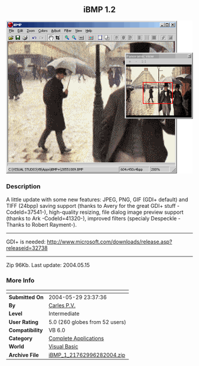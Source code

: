 ﻿<div align="center">

## iBMP 1\.2

<img src="PIC20031027150341423.gif">
</div>

### Description

A little update with some new features: JPEG, PNG, GIF (GDI+ default) and TIFF (24bpp) saving support (thanks to Avery for the great GDI+ stuff -CodeId=37541-), high-quality resizing, file dialog image preview support (thanks to Ark -CodeId=41320-), improved filters (specialy Despeckle -Thanks to Robert Rayment-). 

----

GDI+ is needed: http://www.microsoft.com/downloads/release.asp?releaseid=32738 

----

Zip 96Kb. Last update: 2004.05.15
 
### More Info
 


<span>             |<span>
---                |---
**Submitted On**   |2004-05-29 23:37:36
**By**             |[Carles P\.V\.](https://github.com/Planet-Source-Code/PSCIndex/blob/master/ByAuthor/carles-p-v.md)
**Level**          |Intermediate
**User Rating**    |5.0 (260 globes from 52 users)
**Compatibility**  |VB 6\.0
**Category**       |[Complete Applications](https://github.com/Planet-Source-Code/PSCIndex/blob/master/ByCategory/complete-applications__1-27.md)
**World**          |[Visual Basic](https://github.com/Planet-Source-Code/PSCIndex/blob/master/ByWorld/visual-basic.md)
**Archive File**   |[iBMP\_1\_21762996282004\.zip](https://github.com/Planet-Source-Code/carles-p-v-ibmp-1-2__1-42376/archive/master.zip)








